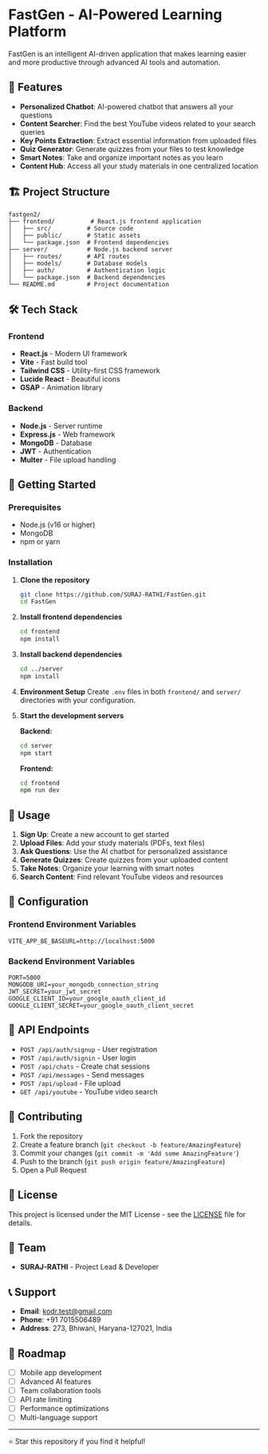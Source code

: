 # FastGen - AI-Powered Learning Platform

FastGen is an intelligent AI-driven application that makes learning easier and more productive through advanced AI tools and automation.

## 🚀 Features

- **Personalized Chatbot**: AI-powered chatbot that answers all your questions
- **Content Searcher**: Find the best YouTube videos related to your search queries
- **Key Points Extraction**: Extract essential information from uploaded files
- **Quiz Generator**: Generate quizzes from your files to test knowledge
- **Smart Notes**: Take and organize important notes as you learn
- **Content Hub**: Access all your study materials in one centralized location

## 🏗️ Project Structure

```
fastgen2/
├── frontend/          # React.js frontend application
│   ├── src/          # Source code
│   ├── public/       # Static assets
│   └── package.json  # Frontend dependencies
├── server/           # Node.js backend server
│   ├── routes/       # API routes
│   ├── models/       # Database models
│   ├── auth/         # Authentication logic
│   └── package.json  # Backend dependencies
└── README.md         # Project documentation
```

## 🛠️ Tech Stack

### Frontend
- **React.js** - Modern UI framework
- **Vite** - Fast build tool
- **Tailwind CSS** - Utility-first CSS framework
- **Lucide React** - Beautiful icons
- **GSAP** - Animation library

### Backend
- **Node.js** - Server runtime
- **Express.js** - Web framework
- **MongoDB** - Database
- **JWT** - Authentication
- **Multer** - File upload handling

## 🚀 Getting Started

### Prerequisites
- Node.js (v16 or higher)
- MongoDB
- npm or yarn

### Installation

1. **Clone the repository**
   ```bash
   git clone https://github.com/SURAJ-RATHI/FastGen.git
   cd FastGen
   ```

2. **Install frontend dependencies**
   ```bash
   cd frontend
   npm install
   ```

3. **Install backend dependencies**
   ```bash
   cd ../server
   npm install
   ```

4. **Environment Setup**
   Create `.env` files in both `frontend/` and `server/` directories with your configuration.

5. **Start the development servers**
   
   **Backend:**
   ```bash
   cd server
   npm start
   ```
   
   **Frontend:**
   ```bash
   cd frontend
   npm run dev
   ```

## 📱 Usage

1. **Sign Up**: Create a new account to get started
2. **Upload Files**: Add your study materials (PDFs, text files)
3. **Ask Questions**: Use the AI chatbot for personalized assistance
4. **Generate Quizzes**: Create quizzes from your uploaded content
5. **Take Notes**: Organize your learning with smart notes
6. **Search Content**: Find relevant YouTube videos and resources

## 🔧 Configuration

### Frontend Environment Variables
```env
VITE_APP_BE_BASEURL=http://localhost:5000
```

### Backend Environment Variables
```env
PORT=5000
MONGODB_URI=your_mongodb_connection_string
JWT_SECRET=your_jwt_secret
GOOGLE_CLIENT_ID=your_google_oauth_client_id
GOOGLE_CLIENT_SECRET=your_google_oauth_client_secret
```

## 📁 API Endpoints

- `POST /api/auth/signup` - User registration
- `POST /api/auth/signin` - User login
- `POST /api/chats` - Create chat sessions
- `POST /api/messages` - Send messages
- `POST /api/upload` - File upload
- `GET /api/youtube` - YouTube video search

## 🤝 Contributing

1. Fork the repository
2. Create a feature branch (`git checkout -b feature/AmazingFeature`)
3. Commit your changes (`git commit -m 'Add some AmazingFeature'`)
4. Push to the branch (`git push origin feature/AmazingFeature`)
5. Open a Pull Request

## 📄 License

This project is licensed under the MIT License - see the [LICENSE](LICENSE) file for details.

## 👥 Team

- **SURAJ-RATHI** - Project Lead & Developer

## 📞 Support

- **Email**: kodr.test@gmail.com
- **Phone**: +91 7015506489
- **Address**: 273, Bhiwani, Haryana-127021, India

## 🔮 Roadmap

- [ ] Mobile app development
- [ ] Advanced AI features
- [ ] Team collaboration tools
- [ ] API rate limiting
- [ ] Performance optimizations
- [ ] Multi-language support

---

⭐ Star this repository if you find it helpful!

